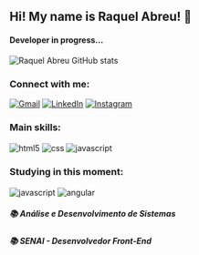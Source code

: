 ## Hi! My name is Raquel Abreu! 🌸 
#### Developer in progress...

![Raquel Abreu GitHub stats](https://github-readme-stats.vercel.app/api?username=rcgabreu&show_icons=true&theme=radical)

### Connect with me:
[![Gmail](https://img.shields.io/badge/Gmail-D14836?style=for-the-badge&logo=gmail&logoColor=white
)](rcga.dev@gmail.com)
[![LinkedIn](https://img.shields.io/badge/LinkedIn-0077B5?style=for-the-badge&logo=linkedin&logoColor=white
)](https://www.linkedin.com/in/raquel-abreu-918235280/)
[![Instagram](https://img.shields.io/badge/Instagram-E4405F?style=for-the-badge&logo=instagram&logoColor=white
)](https://www.instagram.com/rcgmoon/)

### Main skills:
<div style="display: inline_block">
<img align="center" alt="html5" src="https://img.shields.io/badge/HTML5-E34F26?style=for-the-badge&logo=html5&logoColor=white"/>
<img align="center" alt="css" src="https://img.shields.io/badge/CSS3-1572B6?style=for-the-badge&logo=css3&logoColor=white"/>
<img align="center" alt="javascript" src="https://img.shields.io/badge/JavaScript-F7DF1E?style=for-the-badge&logo=javascript&logoColor=black"/>

### Studying in this moment:

<img align="center" alt="javascript" src="https://img.shields.io/badge/JavaScript-F7DF1E?style=for-the-badge&logo=javascript&logoColor=black"/>
<img align="center" alt="angular" src="https://img.shields.io/badge/Angular-DD0031?style=for-the-badge&logo=angular&logoColor=white">

##### 📚 Análise e Desenvolvimento de Sistemas
##### 📚 SENAI - Desenvolvedor Front-End
